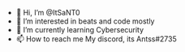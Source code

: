 - 👋 Hi, I’m @ItSaNT0
- 👀 I’m interested in beats and code mostly
- 🌱 I’m currently learning Cybersecurity
- 📫 How to reach me My discord, its Antss#2735
